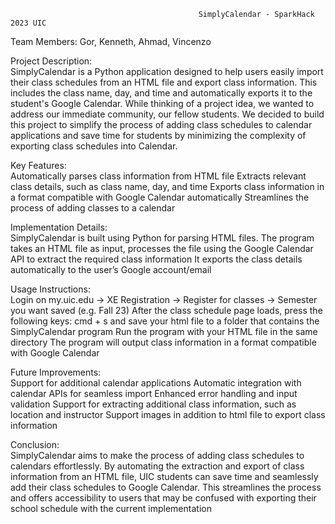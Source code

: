                                               SimplyCalendar - SparkHack 2023 UIC

Team Members:
Gor,
Kenneth,
Ahmad,
Vincenzo

Project Description: <br />
SimplyCalendar is a Python application designed to help users easily import their class schedules from an HTML file and export class information. 
This includes the class name, day, and time and automatically exports it to the student's Google Calendar. 
While thinking of a project idea, we wanted to address our immediate community, our fellow students.
We decided to build this project to simplify the process of adding class schedules to calendar applications and save time for students by minimizing the complexity of exporting class schedules into Calendar.

Key Features: <br />
Automatically parses class information from HTML file
Extracts relevant class details, such as class name, day, and time
Exports class information in a format compatible with Google Calendar automatically
Streamlines the process of adding classes to a calendar

Implementation Details: <br />
SimplyCalendar is built using Python for parsing HTML files. 
The program takes an HTML file as input, processes the file using the Google Calendar API to extract the required class information
It exports the class details automatically to the user’s Google account/email

Usage Instructions: <br />
Login on my.uic.edu -> XE Registration -> Register for classes -> Semester you want saved (e.g. Fall 23)
After the class schedule page loads, press the following keys: cmd + s and save your html file to a folder that contains the SimplyCalendar program
Run the program with your HTML file in the same directory
The program will output class information in a format compatible with Google Calendar

Future Improvements: <br />
Support for additional calendar applications
Automatic integration with calendar APIs for seamless import
Enhanced error handling and input validation
Support for extracting additional class information, such as location and instructor
Support images in addition to html file to export class information

Conclusion: <br />
SimplyCalendar aims to make the process of adding class schedules to calendars effortlessly. 
By automating the extraction and export of class information from an HTML file, UIC students can save time and seamlessly add their class schedules to Google Calendar. 
This streamlines the process and offers accessibility to users that may be confused with exporting their school schedule with the current implementation
